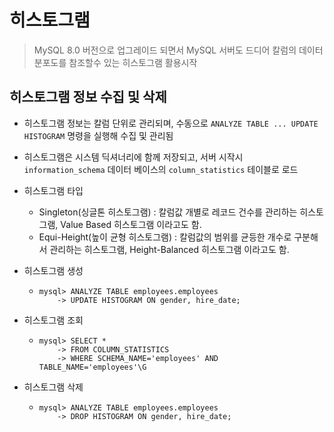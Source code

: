 # 히스토그램

>MySQL 8.0 버전으로 업그레이드 되면서 MySQL 서버도 드디어 칼럼의 데이터 분포도를 참조할수 있는 히스토그램 활용시작

## 히스토그램 정보 수집 및 삭제

- 히스토그램 정보는 칼럼 단위로 관리되며, 수동으로 `ANALYZE TABLE ... UPDATE HISTOGRAM` 명령을 실행해 수집 및 관리됨
- 히스토그램은 시스템 딕셔너리에 함께 저장되고, 서버 시작시 `information_schema` 데이터 베이스의 `column_statistics` 테이블로 로드

- 히스토그램 타입

  - Singleton(싱글톤 히스토그램) : 칼럼값 개별로 레코드 건수를 관리하는 히스토그램, Value Based 히스토그램 이라고도 함.
  - Equi-Height(높이 균형 히스토그램) : 칼럼값의 범위를 균등한 개수로 구분해서 관리하는 히스토그램, Height-Balanced 히스토그램 이라고도 함.

- 히스토그램 생성

  - ```mysql
    mysql> ANALYZE TABLE employees.employees
        -> UPDATE HISTOGRAM ON gender, hire_date;
    ```

- 히스토그램 조회

  - ```mysql
    mysql> SELECT *
        -> FROM COLUMN_STATISTICS
        -> WHERE SCHEMA_NAME='employees' AND TABLE_NAME='employees'\G
    ```

- 히스토그램 삭제

  - ```mysql
    mysql> ANALYZE TABLE employees.employees
        -> DROP HISTOGRAM ON gender, hire_date;
    ```


